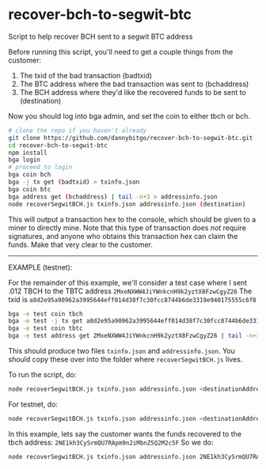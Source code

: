 # recover-bch-to-segwit-btc
Script to help recover BCH sent to a segwit BTC address

Before running this script, you'll need to get a couple things from the customer:

1) The txid of the bad transaction (badtxid)
2) The BTC address where the bad transaction was sent to (bchaddress)
3) The BCH address where they'd like the recovered funds to be sent to (destination)

Now you should log into bga admin, and set the coin to either tbch or bch.

```bash
# clone the repo if you haven't already
git clone https://github.com/dannybitgo/recover-bch-to-segwit-btc.git
cd recover-bch-to-segwit-btc
npm install
bga login
# proceed to login
bga coin bch
bga -j tx get (badtxid) > txinfo.json
bga coin btc
bga address get (bchaddress) | tail -n+3 > addressinfo.json
node recoverSegwitBCH.js txinfo.json addressinfo.json (destination)
```

This will output a transaction hex to the console, which should be given to a miner to directly mine.
Note that this type of transaction does *not* require signatures, and anyone who obtains this transaction hex can claim the funds. Make that very clear to the customer.

-------------
EXAMPLE (testnet):

For the remainder of this example, we'll consider a test case where I sent .012 TBCH to the TBTC address ```2MxeNXWW4JiYWnkcnH9k2yztX8FzwCgyZ26```
The txid is ```a8d2e95a90962a3995644eff014d38f7c30fcc8744b6de3319e940175555c6f8```


```bash
bga -e test coin tbch
bga -e test -j tx get a8d2e95a90962a3995644eff014d38f7c30fcc8744b6de3319e940175555c6f8 > txinfo.json
bga -e test coin tbtc
bga -e test address get 2MxeNXWW4JiYWnkcnH9k2yztX8FzwCgyZ26 | tail -n+3  > addressinfo.json
```
This should produce two files ```txinfo.json``` and ```addressinfo.json```. You should copy these over into the folder where ```recoverSegwitBCH.js``` lives.

To run the script, do:

```bash
node recoverSegwitBCH.js txinfo.json addressinfo.json <destinationAddress>
```
For testnet, do:
```bash
node recoverSegwitBCH.js txinfo.json addressinfo.json <destinationAddress> test
```

In this example, lets say the customer wants the funds recovered to the tbch address: ```2NE1kh3CySrmQU7RApm9n2iMbnZ5Q2M2c5F```
So we do:
```bash
node recoverSegwitBCH.js txinfo.json addressinfo.json 2NE1kh3CySrmQU7RApm9n2iMbnZ5Q2M2c5F test
```



